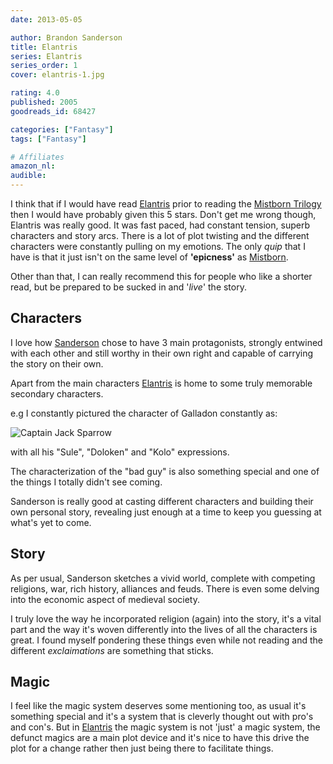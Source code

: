 ```yaml
---
date: 2013-05-05

author: Brandon Sanderson
title: Elantris
series: Elantris
series_order: 1
cover: elantris-1.jpg

rating: 4.0
published: 2005
goodreads_id: 68427

categories: ["Fantasy"]
tags: ["Fantasy"]

# Affiliates
amazon_nl: 
audible: 
---
```


I think that if I would have read [Elantris]() prior to reading the [Mistborn Trilogy](../_series/mistborn.md) then I would have probably given this 5 stars. Don't get me wrong though, Elantris was really good. It was fast paced, had constant tension, superb characters and story arcs. There is a lot of plot twisting and the different characters were constantly pulling on my emotions. The only _quip_ that I have is that it just isn't on the same level of **'epicness'** as [Mistborn](../_series/mistborn.md).

Other than that, I can really recommend this for people who like a shorter read, but be prepared to be sucked in and '_live_' the story.

<!--more-->

## Characters

I love how [Sanderson](../_authors/brandon-sanderson.md) chose to have 3 main protagonists, strongly entwined with each other and still worthy in their own right and capable of carrying the story on their own.

Apart from the main characters [Elantris]() is home to some truly memorable secondary characters.

e.g I constantly pictured the character of Galladon constantly as:

![Captain Jack Sparrow](http://bit.ly/10dwFEt)

with all his "Sule", "Doloken" and "Kolo" expressions.

The characterization of the "bad guy" is also something special and one of the things I totally didn't see coming.

Sanderson is really good at casting different characters and building their own personal story, revealing just enough at a time to keep you guessing at what's yet to come.

## Story

As per usual, Sanderson sketches a vivid world, complete with competing religions, war, rich history, alliances and  feuds. There is even some delving into the economic aspect of medieval society.

I truly love the way he incorporated religion (again) into the story, it's a vital part and the way it's woven differently into the lives of all the characters is great. I found myself pondering these things even while not reading and the different _exclaimations_ are something that sticks.

## Magic

I feel like the magic system deserves some mentioning too, as usual it's something special and it's a system that is cleverly thought out with pro's and con's. But in [Elantris]() the magic system is not 'just' a magic system, the defunct magics are a main plot device and it's nice to have this drive the plot for a change rather then just being there to facilitate things.
